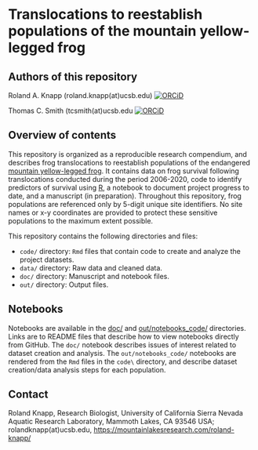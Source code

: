 # Translocations to reestablish populations of the mountain yellow-legged frog

## Authors of this repository

Roland A. Knapp (roland.knapp(at)ucsb.edu) [![ORCiD](https://img.shields.io/badge/ORCiD-0000--0002--1954--2745-green.svg)](http://orcid.org/0000-0002-1954-2745)

Thomas C. Smith (tcsmith(at)ucsb.edu [![ORCiD](https://img.shields.io/badge/ORCiD-0000--0001--7908--438X-green.svg)](http://orcid.org/0000-0001-7908-438X)

## Overview of contents

This repository is organized as a reproducible research compendium, and describes frog translocations to reestablish populations of the endangered [mountain yellow-legged frog](https://www.fws.gov/sites/default/files/documents/Mountain-Yellow-Legged-Frog-Conservation-Strategy.pdf). 
It contains data on frog survival following translocations conducted during the period 2006-2020, code to identify predictors of survival using [R](https://www.r-project.org/), a notebook to document project progress to date, and a manuscript (in preparation). 
Throughout this repository, frog populations are referenced only by 5-digit unique site identifiers.
No site names or x-y coordinates are provided to protect these sensitive populations to the maximum extent possible.

This repository contains the following directories and files:

- `code/` directory: `Rmd` files that contain code to create and analyze the project datasets. 
- `data/` directory: Raw data and cleaned data.
- `doc/` directory: Manuscript and notebook files.
- `out/` directory: Output files.

## Notebooks

Notebooks are available in the [doc/](https://github.com/SNARL1/translocation/tree/main/doc/notebook#readme) and [out/notebooks_code/](https://github.com/SNARL1/translocation/tree/main/out/notebooks_code#readme) directories. Links are to README files that describe how to view notebooks directly from GitHub. The `doc/` notebook describes issues of interest related to dataset creation and analysis. The `out/notebooks_code/` notebooks are rendered from the `Rmd` files in the `code\` directory, and describe dataset creation/data analysis steps for each population. 

## Contact

Roland Knapp, Research Biologist, University of California Sierra Nevada Aquatic Research Laboratory, Mammoth Lakes, CA 93546 USA; rolandknapp(at)ucsb.edu, <https://mountainlakesresearch.com/roland-knapp/>
